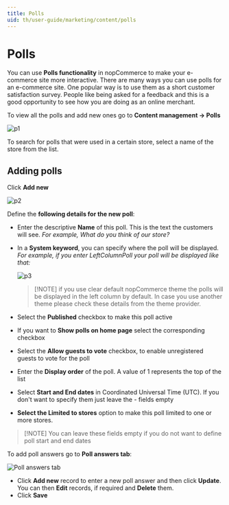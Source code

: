 ```yaml
---
title: Polls
uid: th/user-guide/marketing/content/polls
---
```


# Polls

You can use **Polls functionality** in nopCommerce to make your e-commerce site more interactive. There are many ways you can use polls for an e-commerce site. One popular way is to use them as a short customer satisfaction survey. People like being asked for a feedback and this is a good opportunity to see how you are doing as an online merchant.

To view all the polls and add new ones go to **Content management → Polls**

![p1](_static/polls/polls_1.png)

To search for polls that were used in a certain store, select a name of the store from the list.

## Adding polls

Click **Add new**

![p2](_static/polls/polls_2.png)

Define the **following details for the new poll**:

- Enter the descriptive **Name** of this poll. This is the text the customers will see. *For example, What do you think of our store?*
- In a **System keyword**, you can specify where the poll will be displayed. *For example, if you enter LeftColumnPoll your poll will be displayed like that:*
    
    ![p3](_static/polls/polls_3.png)
    
    > [!NOTE] if you use clear default nopCommerce theme the polls will be displayed in the left column by default. In case you use another theme please check these details from the theme provider.

- Select the **Published** checkbox to make this poll active

- If you want to **Show polls on home page** select the corresponding checkbox
- Select the **Allow guests to vote** checkbox, to enable unregistered guests to vote for the poll
- Enter the **Display order** of the poll. A value of 1 represents the top of the list
- Select **Start and End dates** in Coordinated Universal Time (UTC). If you don't want to specify them just leave the - fields empty
- **Select the Limited to stores** option to make this poll limited to one or more stores.

> [!NOTE] You can leave these fields empty if you do not want to define poll start and end dates

To add poll answers go to **Poll answers tab**:

![Poll answers tab](_static/polls/polls_4.jpg)

- Click **Add new** record to enter a new poll answer and then click **Update**. You can then **Edit** records, if required and **Delete** them.
- Click **Save**